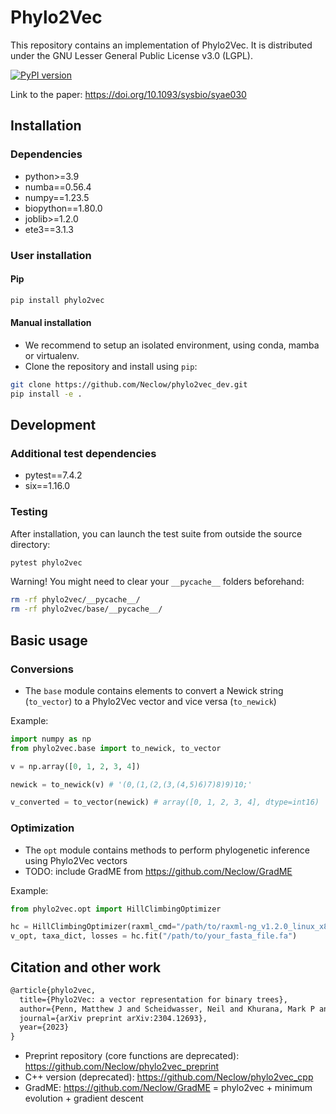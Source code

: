 # Phylo2Vec

This repository contains an implementation of Phylo2Vec. It is distributed under
the GNU Lesser General Public License v3.0 (LGPL).

[![PyPI version](https://badge.fury.io/py/phylo2vec.svg)](https://pypi.org/project/phylo2vec/)

Link to the paper: <https://doi.org/10.1093/sysbio/syae030>

## Installation

### Dependencies

- python>=3.9
- numba==0.56.4
- numpy==1.23.5
- biopython==1.80.0
- joblib>=1.2.0
- ete3==3.1.3

### User installation

#### Pip

```bash
pip install phylo2vec
```

#### Manual installation

- We recommend to setup an isolated environment, using conda, mamba or
  virtualenv.
- Clone the repository and install using `pip`:

```bash
git clone https://github.com/Neclow/phylo2vec_dev.git
pip install -e .
```

## Development

### Additional test dependencies

- pytest==7.4.2
- six==1.16.0

### Testing

After installation, you can launch the test suite from outside the source
directory:

```bash
pytest phylo2vec
```

Warning! You might need to clear your `__pycache__` folders beforehand:

```bash
rm -rf phylo2vec/__pycache__/
rm -rf phylo2vec/base/__pycache__/
```

## Basic usage

### Conversions

- The `base` module contains elements to convert a Newick string (`to_vector`)
  to a Phylo2Vec vector and vice versa (`to_newick`)

Example:

```python
import numpy as np
from phylo2vec.base import to_newick, to_vector

v = np.array([0, 1, 2, 3, 4])

newick = to_newick(v) # '(0,(1,(2,(3,(4,5)6)7)8)9)10;'

v_converted = to_vector(newick) # array([0, 1, 2, 3, 4], dtype=int16)
```

### Optimization

- The `opt` module contains methods to perform phylogenetic inference using
  Phylo2Vec vectors
- TODO: include GradME from <https://github.com/Neclow/GradME>

Example:

```python
from phylo2vec.opt import HillClimbingOptimizer

hc = HillClimbingOptimizer(raxml_cmd="/path/to/raxml-ng_v1.2.0_linux_x86_64/raxml-ng", verbose=True)
v_opt, taxa_dict, losses = hc.fit("/path/to/your_fasta_file.fa")
```

## Citation and other work

```latex
@article{phylo2vec,
  title={Phylo2Vec: a vector representation for binary trees},
  author={Penn, Matthew J and Scheidwasser, Neil and Khurana, Mark P and Duch{\^e}ne, David A and Donnelly, Christl A and Bhatt, Samir},
  journal={arXiv preprint arXiv:2304.12693},
  year={2023}
}
```

- Preprint repository (core functions are deprecated):
  <https://github.com/Neclow/phylo2vec_preprint>
- C++ version (deprecated): <https://github.com/Neclow/phylo2vec_cpp>
- GradME: <https://github.com/Neclow/GradME> = phylo2vec + minimum evolution +
  gradient descent
